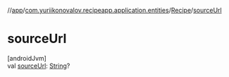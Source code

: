 //[app](../../../index.md)/[com.yuriikonovalov.recipeapp.application.entities](../index.md)/[Recipe](index.md)/[sourceUrl](source-url.md)

# sourceUrl

[androidJvm]\
val [sourceUrl](source-url.md): [String](https://kotlinlang.org/api/latest/jvm/stdlib/kotlin/-string/index.html)?
